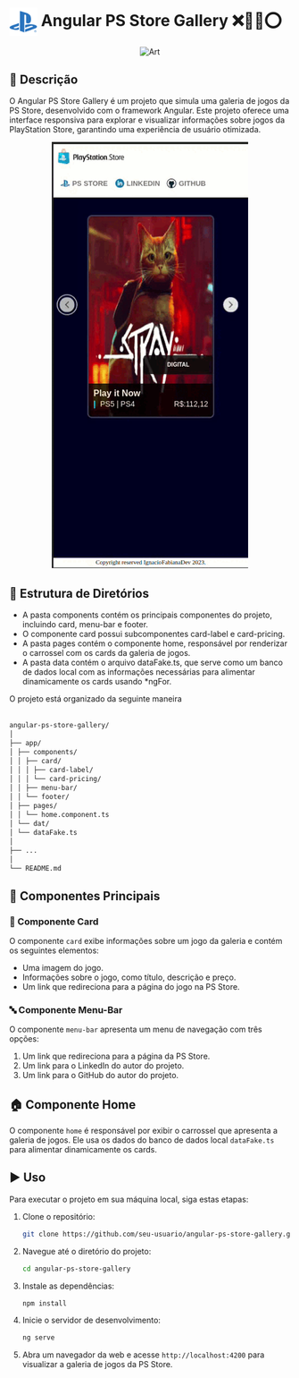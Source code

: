 # <img src="src/assets/psn-icon" width="50" height="50" style="vertical-align: middle;"> Angular PS Store Gallery ❌🔳🔺⭕
 

<div align="center">
  
![Art](art.gif)

</div>

## :memo: Descrição

O Angular PS Store Gallery é um projeto que simula uma galeria de jogos da PS Store, desenvolvido com o framework Angular. Este projeto oferece uma interface responsiva para explorar e visualizar informações sobre jogos da PlayStation Store, garantindo uma experiência de usuário otimizada.

<div align="center">
  
![Art](art-1.gif)

</div>

## :open_file_folder: Estrutura de Diretórios

- A pasta components contém os principais componentes do projeto, incluindo card, menu-bar e footer.
- O componente card possui subcomponentes card-label e card-pricing.
- A pasta pages contém o componente home, responsável por renderizar o carrossel com os cards da galeria de jogos.
- A pasta data contém o arquivo dataFake.ts, que serve como um banco de dados local com as informações necessárias para alimentar dinamicamente os cards usando *ngFor.

O projeto está organizado da seguinte maneira

```

angular-ps-store-gallery/
│
├── app/
│ ├── components/
│ │ ├── card/
│ │ │ ├── card-label/
│ │ │ └── card-pricing/
│ │ ├── menu-bar/
│ │ └── footer/
│ ├── pages/
│ │ └── home.component.ts
│ └── dat/
│ └── dataFake.ts
│
├── ...
│
└── README.md

```



## 🧩 Componentes Principais

### :flower_playing_cards: Componente Card

O componente `card` exibe informações sobre um jogo da galeria e contém os seguintes elementos:

- Uma imagem do jogo.
- Informações sobre o jogo, como título, descrição e preço.
- Um link que redireciona para a página do jogo na PS Store.

### :abc: Componente Menu-Bar

O componente `menu-bar` apresenta um menu de navegação com três opções:

1. Um link que redireciona para a página da PS Store.
2. Um link para o LinkedIn do autor do projeto.
3. Um link para o GitHub do autor do projeto.

## :house: Componente Home

O componente `home` é responsável por exibir o carrossel que apresenta a galeria de jogos. Ele usa os dados do banco de dados local `dataFake.ts` para alimentar dinamicamente os cards.

## :arrow_forward: Uso

Para executar o projeto em sua máquina local, siga estas etapas:

1. Clone o repositório:

   ```bash
   git clone https://github.com/seu-usuario/angular-ps-store-gallery.git

   ```

2. Navegue até o diretório do projeto:

   ```bash
   cd angular-ps-store-gallery

   ```

3. Instale as dependências:

   ```bash
   npm install

   ```

4. Inicie o servidor de desenvolvimento:

   ```bash
   ng serve

   ```

5. Abra um navegador da web e acesse `http://localhost:4200` para visualizar a galeria de jogos da PS Store.



